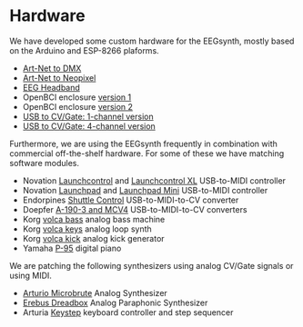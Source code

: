 # Hardware

We have developed some custom hardware for the EEGsynth, mostly based on the Arduino and ESP-8266 plaforms.

* [Art-Net to DMX](artnet2dmx/README.md)
* [Art-Net to Neopixel](artnet2neopixel/README.md)
* [EEG Headband](headband/README.md)
* OpenBCI enclosure [version 1](openbci_enclosure_v1/README.md)
* OpenBCI enclosure [version 2](openbci_enclosure_v2/README.md)
* [USB to CV/Gate: 1-channel version](usb2cvgate_1channel/README.md)
* [USB to CV/Gate: 4-channel version](usb2cvgate_4channel/README.md)

Furthermore, we are using the EEGsynth frequently in combination with commercial off-the-shelf hardware. For some of these we have matching software modules.

* Novation [Launchcontrol](https://global.novationmusic.com/launch/launch-control) and [Launchcontrol XL](https://global.novationmusic.com/launch/launch-control-xl) USB-to-MIDI controller
* Novation [Launchpad](https://global.novationmusic.com/launch/launchpad) and [Launchpad Mini](https://global.novationmusic.com/launch/launchpad-mini) USB-to-MIDI controller
* Endorpines [Shuttle Control](https://www.modulargrid.net/e/endorphin-es-shuttle-control) USB-to-MIDI-to-CV converter
* Doepfer [A-190-3 and MCV4](../doc/doepfer.md) USB-to-MIDI-to-CV converters
* Korg [volca bass](http://www.korg.com/us/products/dj/volca_bass/) analog bass machine
* Korg [volca keys](http://www.korg.com/us/products/dj/volca_keys/) analog loop synth
* Korg [volca kick](http://www.korg.com/us/products/dj/volca_kick/) analog kick generator
* Yamaha [P-95](https://usa.yamaha.com/products/musical_instruments/pianos/p_series/p-95/index.html) digital piano

We are patching the following synthesizers using analog CV/Gate signals or using MIDI.

* [Arturio Microbrute](https://www.arturia.com/products/hardware-synths/microbrute/overview) Analog Synthesizer
* [Erebus Dreadbox](https://www.dreadbox-fx.com/erebus/) Analog Paraphonic Synthesizer
* Arturia [Keystep](https://www.arturia.com/keystep/overview) keyboard controller and step sequencer

